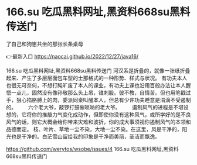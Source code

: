 # 166.su 吃瓜黑料网址,黑资料668su黑料传送门
了自己和狗崽共坐的那张长条桌母

👉最新入口 https://naocai.github.io/2022/12/27/java16/

166.su 吃瓜黑料网址,黑资料668su黑料传送门	河汉系是折叠的，就像一张纸折叠起来、产生了多层层面包车型的士那格式的一种形势、样式与状况。
有功夫本人也很无可奈何，不想打盹旷废了本人的课业，有功夫上课也沿用百般办法让本人醒悟一点儿，固然没有像孙敬那么头上吊，锥刺股。彼不教，自情苦。但也用笔戳过手，狠心掐胳膊上的肉，委派同桌叫醒本人，但总有少许功夫睡意是涓滴不受遏制的。
　　六个老大爷，敲锣打鼓催唢呐的老大爷。
　　遏制风气的进程是不堪设想的，它将你的推敲力气变化成动作，但即使你没有这种风气，或所学好的是不良风气的话，则它大概会给你带来灾难和波折，你的成大事须视你遏制风气的本领和品德而定。
枝、叶片、草地一尘不染，大地一尘不染。在这里，风是干净的，阳光也是干净的。白茫雪山留给我的印象是干净而美丽，圣洁而飘逸。

https://github.com/werytos/wsobe/issues/4
166.su 吃瓜黑料网址,黑资料668su黑料传送门

